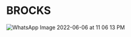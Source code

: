 # BROCKS
![WhatsApp Image 2022-06-06 at 11 06 13 PM](https://user-images.githubusercontent.com/63640474/172210533-720c6f42-aac7-473f-974b-9b70ab543e98.jpeg)
